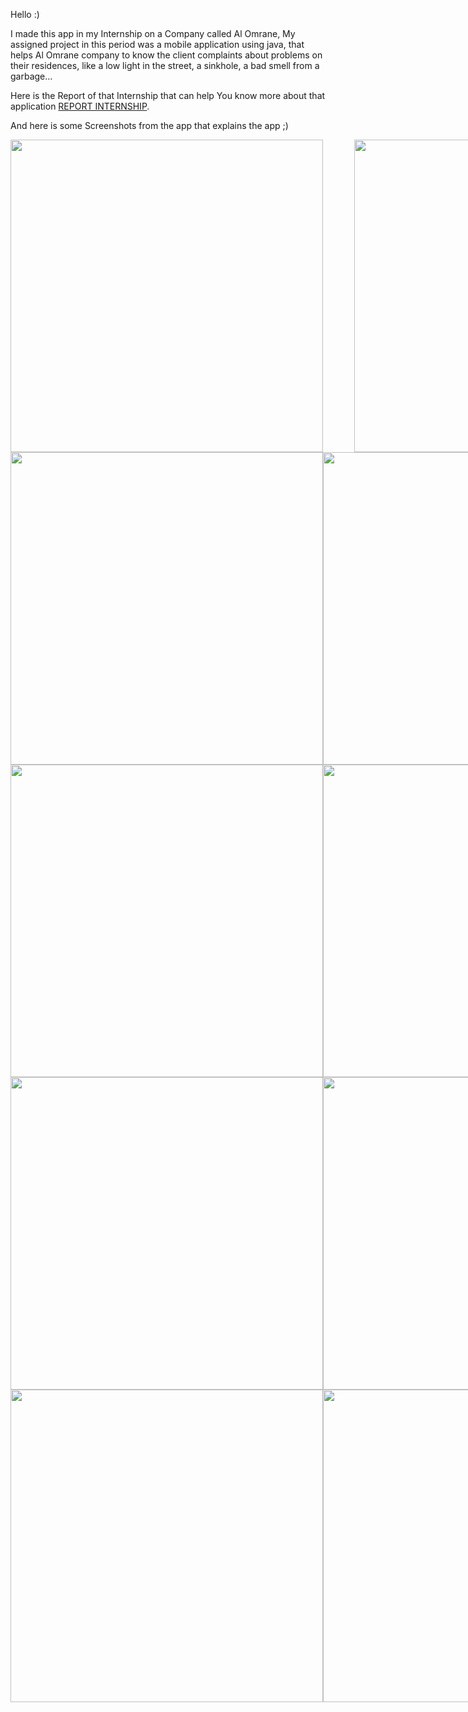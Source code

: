 Hello :)

I made this app in my Internship on a Company called Al Omrane, My assigned project in this period was a mobile application using java, that helps Al Omrane company to know the client complaints about problems on their residences, like a low light in the street, a sinkhole, a bad smell from a garbage...

Here is the Report of that Internship that can help You know more about that application [REPORT INTERNSHIP](https://github.com/flytoox/FeedNi_App_AlOmrane/files/10900037/REPORT.INTERNSHIP.pdf).

And here is some Screenshots from the app that explains the app ;) 


<div style="display:flex; justify-content:space-between;">
  <img src="https://user-images.githubusercontent.com/80468732/223151478-671584f4-a00e-49d0-b2a1-2a56885046c1.jpg" height="500" style="margin-right: 50px;">
  <img src="https://user-images.githubusercontent.com/80468732/223151497-01daa05f-9bac-457c-aa7f-1cc11037dc6f.jpg" height="500">
  <img src="https://user-images.githubusercontent.com/80468732/223151509-8f4b4b54-5de5-4b62-978e-6b9f47d7fd5d.jpg" height="500">
  </div>
  
<div style="display:flex; justify-content:space-between;">
<img src="https://user-images.githubusercontent.com/80468732/223151527-0fe2238f-006d-48df-ad0d-954c5a880845.jpg" height="500">

<img src="https://user-images.githubusercontent.com/80468732/223151541-9c4e3ae8-fea4-41ae-83a6-e6b9a787c859.jpg" height="500">

<img src="https://user-images.githubusercontent.com/80468732/223151558-0b1fbbe7-1de8-4647-a994-3a68a8b1b2e6.jpg" height="500">
  </div>
 <div style="display:flex; justify-content:space-between;">
<img src="https://user-images.githubusercontent.com/80468732/223151570-a247208c-0051-46b3-8bc9-5028c03008b6.jpg" height="500">

<img src="https://user-images.githubusercontent.com/80468732/223151590-e19a78c3-ef95-41fd-85cf-a703ddeb909e.jpg" height="500">

<img src="https://user-images.githubusercontent.com/80468732/223151602-1cafd0c5-ddf3-463c-b3df-bc83d3cbf9f4.jpg" height="500">
  </div>
 <div style="display:flex; justify-content:space-between;">
<img src="https://user-images.githubusercontent.com/80468732/223151614-89ed88fd-a8a8-47e6-8e69-1cd421758bd0.jpg" height="500">

<img src="https://user-images.githubusercontent.com/80468732/223151632-672749af-f88c-4e3f-b1e7-89278665a6f3.jpg" height="500">

<img src="https://user-images.githubusercontent.com/80468732/223151649-1842c195-76fa-4d42-8d5b-7cdde78b98bd.jpg" height="500">
  </div>
 <div style="display:flex; justify-content:space-between;">
<img src="https://user-images.githubusercontent.com/80468732/223151655-a0ac2d24-4601-4dcc-8639-5ccbc542de4c.jpg" height="500">

<img src="https://user-images.githubusercontent.com/80468732/223151674-067435de-6de5-4412-8abd-53e188369199.jpg" height="500">

<img src="https://user-images.githubusercontent.com/80468732/223151678-2a51f261-b617-46e6-85e5-82e3c0f0e3b2.jpg" height="500">
</div>
